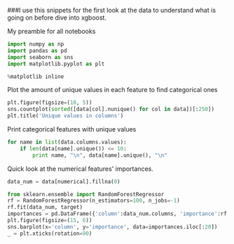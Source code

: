 ###I use this snippets for the first look at the data to understand what is going on before dive into xgboost.

My preamble for all notebooks

```python
import numpy as np
import pandas as pd
import seaborn as sns
import matplotlib.pyplot as plt

%matplotlib inline
```

Plot the amount of unique values in each feature to find categorical ones

```python
plt.figure(figsize=(10, 5))
sns.countplot(sorted([data[col].nunique() for col in data])[:250])
plt.title('Unique values in columns')
```

Print categorical features with unique values

```python
for name in list(data.columns.values):
    if len(data[name].unique()) <= 10:
        print name, "\n", data[name].unique(), "\n"
```

Quick look at the numerical features' importances.

```python
data_num = data[numerical].fillna(0)

from sklearn.ensemble import RandomForestRegressor
rf = RandomForestRegressor(n_estimators=100, n_jobs=-1)
rf.fit(data_num, target)
importances = pd.DataFrame({'column':data_num.columns, 'importance':rf.feature_importances_}).sort_values(by='importance', ascending=0)
plt.figure(figsize=(15, 6))
sns.barplot(x='column', y='importance', data=importances.iloc[:20])
_ = plt.xticks(rotation=90)
```
